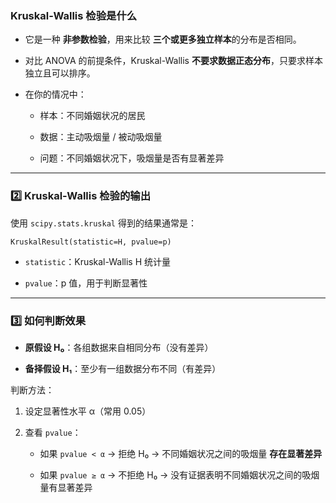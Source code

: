 
### Kruskal-Wallis 检验是什么

- 它是一种 **非参数检验**，用来比较 **三个或更多独立样本**的分布是否相同。
    
- 对比 ANOVA 的前提条件，Kruskal-Wallis **不要求数据正态分布**，只要求样本独立且可以排序。
    
- 在你的情况中：
    
    - 样本：不同婚姻状况的居民
        
    - 数据：主动吸烟量 / 被动吸烟量
        
    - 问题：不同婚姻状况下，吸烟量是否有显著差异
        

---

### 2️⃣ Kruskal-Wallis 检验的输出

使用 `scipy.stats.kruskal` 得到的结果通常是：

`KruskalResult(statistic=H, pvalue=p)`

- `statistic`：Kruskal-Wallis H 统计量
    
- `pvalue`：p 值，用于判断显著性
    

---

### 3️⃣ 如何判断效果

- **原假设 H₀**：各组数据来自相同分布（没有差异）
    
- **备择假设 H₁**：至少有一组数据分布不同（有差异）
    

判断方法：

1. 设定显著性水平 α（常用 0.05）
    
2. 查看 `pvalue`：
    
    - 如果 `pvalue < α` → 拒绝 H₀ → 不同婚姻状况之间的吸烟量 **存在显著差异**
        
    - 如果 `pvalue ≥ α` → 不拒绝 H₀ → 没有证据表明不同婚姻状况之间的吸烟量有显著差异
